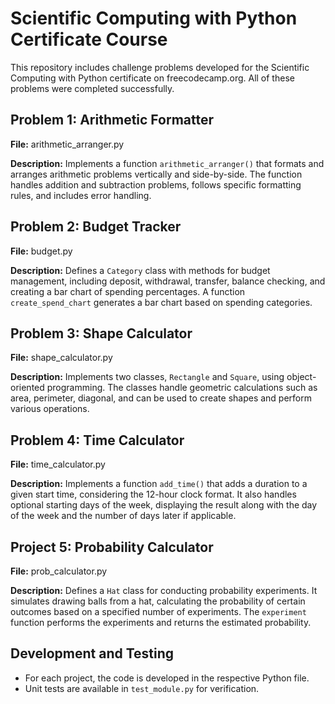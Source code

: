 # Scientific Computing with Python Certificate Course 

This repository includes challenge problems developed for the Scientific Computing with Python certificate on freecodecamp.org. All of these problems were completed successfully.

## Problem 1: Arithmetic Formatter

**File:** arithmetic_arranger.py

**Description:** Implements a function `arithmetic_arranger()` that formats and arranges arithmetic problems vertically and side-by-side. The function handles addition and subtraction problems, follows specific formatting rules, and includes error handling.

## Problem 2: Budget Tracker

**File:** budget.py

**Description:** Defines a `Category` class with methods for budget management, including deposit, withdrawal, transfer, balance checking, and creating a bar chart of spending percentages. A function `create_spend_chart` generates a bar chart based on spending categories.

## Problem 3: Shape Calculator

**File:** shape_calculator.py

**Description:** Implements two classes, `Rectangle` and `Square`, using object-oriented programming. The classes handle geometric calculations such as area, perimeter, diagonal, and can be used to create shapes and perform various operations.

## Problem 4: Time Calculator

**File:** time_calculator.py

**Description:** Implements a function `add_time()` that adds a duration to a given start time, considering the 12-hour clock format. It also handles optional starting days of the week, displaying the result along with the day of the week and the number of days later if applicable.


## Project 5: Probability Calculator

**File:** prob_calculator.py

**Description:** Defines a `Hat` class for conducting probability experiments. It simulates drawing balls from a hat, calculating the probability of certain outcomes based on a specified number of experiments. The `experiment` function performs the experiments and returns the estimated probability.

## Development and Testing

- For each project, the code is developed in the respective Python file.
- Unit tests are available in `test_module.py` for verification.





